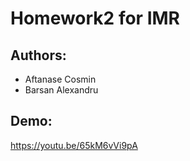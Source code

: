 # Homework2 for IMR

## Authors:  
* Aftanase Cosmin  
* Barsan Alexandru

## Demo:  
https://youtu.be/65kM6vVi9pA
